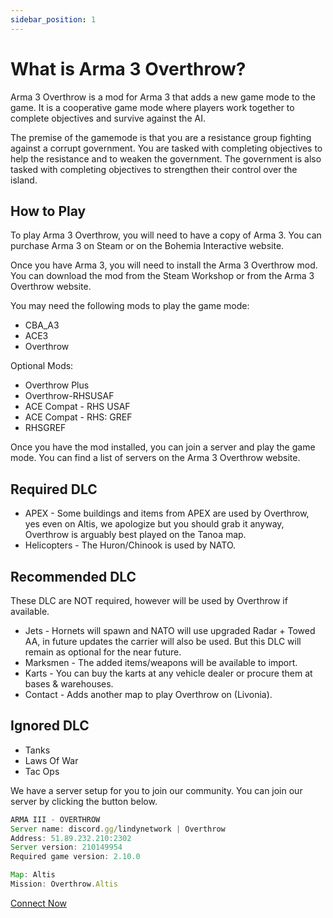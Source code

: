 ```yaml
---
sidebar_position: 1
---
```


# What is Arma 3 Overthrow?
Arma 3 Overthrow is a mod for Arma 3 that adds a new game mode to the game. It is a cooperative game mode where players work together to complete objectives and survive against the AI.

The premise of the gamemode is that you are a resistance group fighting against a corrupt government. You are tasked with completing objectives to help the resistance and to weaken the government. The government is also tasked with completing objectives to strengthen their control over the island.

## How to Play
To play Arma 3 Overthrow, you will need to have a copy of Arma 3. You can purchase Arma 3 on Steam or on the Bohemia Interactive website.

Once you have Arma 3, you will need to install the Arma 3 Overthrow mod. You can download the mod from the Steam Workshop or from the Arma 3 Overthrow website.

You may need the following mods to play the game mode:

- CBA_A3
- ACE3
- Overthrow

Optional Mods:

- Overthrow Plus
- Overthrow-RHSUSAF
- ACE Compat - RHS USAF
- ACE Compat - RHS: GREF
- RHSGREF

Once you have the mod installed, you can join a server and play the game mode. You can find a list of servers on the Arma 3 Overthrow website.

## Required DLC
- APEX - Some buildings and items from APEX are used by Overthrow, yes even on Altis, we apologize but you should grab it anyway, Overthrow is arguably best played on the Tanoa map.
- Helicopters - The Huron/Chinook is used by NATO.

## Recommended DLC
These DLC are NOT required, however will be used by Overthrow if available.

- Jets - Hornets will spawn and NATO will use upgraded Radar + Towed AA, in future updates the carrier will also be used. But this DLC will remain as optional for the near future.
- Marksmen - The added items/weapons will be available to import.
- Karts - You can buy the karts at any vehicle dealer or procure them at bases & warehouses.
- Contact - Adds another map to play Overthrow on (Livonia).

## Ignored DLC
- Tanks
- Laws Of War
- Tac Ops

We have a server setup for you to join our community. You can join our server by clicking the button below.

```js
ARMA III - OVERTHROW
Server name: discord.gg/lindynetwork | Overthrow
Address: 51.89.232.210:2302
Server version: 210149954
Required game version: 2.10.0

Map: Altis
Mission: Overthrow.Altis
```
<a href="steam://run/107410//-connect=51.89.232.210%20-port=2302" class="button button--primary button--lg">Connect Now</a>